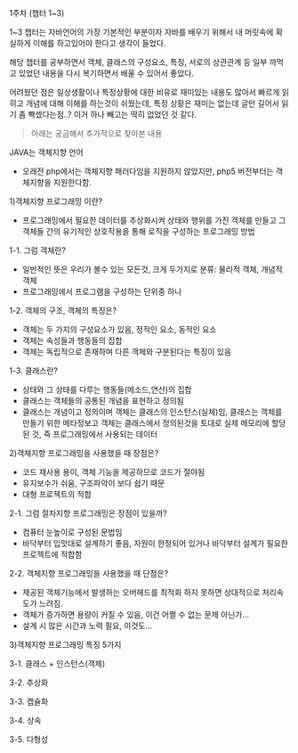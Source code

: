 1주차 (챕터 1~3)

1~3 챕터는 자바언어의 가장 기본적인 부분이자 자바를 배우기 위해서 내 머릿속에 확실하게 이해를 하고있어야 한다고 생각이 들었다.

해당 챕터를 공부하면서 객체, 클래스의 구성요소, 특징, 서로의 상관관계 등 일부 까먹고 있었던 내용을 다시 복기하면서 배울 수 있어서 좋았다.

어려웠던 점은 일상생활이나 특정상황에 대한 비유로 재미있는 내용도 많아서 빠르게 읽히고 개념에 대해 이해를 하는것이 쉬웠는데,
특정 상황은 재미는 없는데 글만 길어서 읽기 좀 빡셌다는점..? 이거 하나 빼고는 딱히 없었던 것 같다. 


> 아래는 궁금해서 추가적으로 찾아본 내용 

JAVA는 객체지향 언어
- 오래전 php에서는 객체지향 패러다임을 지원하지 않았지만, php5 버전부터는 객체지향을 지원한다함.

1)객체지향 프로그래밍 이란?
- 프로그래밍에서 필요한 데이터를 추상화시켜 상태와 행위를 가진 객체를 만들고 그 객체들 간의 유기적인 상호작용을 통해 로직을 구성하는 프로그래밍 방법 

1-1. 그럼 객체란?
- 일반적인 뜻은 우리가 볼수 있는 모든것, 크게 두가지로 분류: 물리적 객체, 개념적 객체
- 프로그래밍에서 프로그램을 구성하는 단위중 하나

1-2. 객체의 구조, 객체의 특징은?
- 객체는 두 가지의 구성요소가 있음, 정적인 요소, 동적인 요소
- 객체는 속성들과 행동들의 집합
- 객체는 독립적으로 존재하며 다른 객체와 구분된다는 특징이 있음

1-3. 클래스란?
- 상태와 그 상태를 다루는 행동들(메소드,연산)의 집합
- 클래스는 객체들의 공통된 개념을 표현하고 정의됨
- 클래스는 개념이고 정의이며 객체는 클래스의 인스턴스(실체)임, 클래스는 객체를 만들기 위한 메타정보고 객체는 클래스에서 정의된것을 토대로 실제 메모리에 할당된 것, 즉 프로그래밍에서 사용되는  데이터

2)객체지향 프로그래밍을 사용했을 때 장점은?
- 코드 재사용 용이, 객체 기능을 제공하므로 코드가 절야됨
- 유지보수가 쉬움, 구조파악이 보다 쉽기 때문
- 대형 프로젝트의 적합

2-1. 그럼 절차지향 프로그래밍은 장점이 있을까?
- 컴퓨터 눈높이로 구성된 문법임
- 바닥부터 입맛대로 설계하기 좋음, 자원이 한정되어 있거나 바닥부터 설계가 필요한 프로젝트에 적합함

2-2. 객체지향 프로그래밍을 사용했을 때 단점은?
- 제공된 객체기능에서 발생하는 오버헤드를 최적화 하지 못하면 상대적으로 처리속도가 느려짐.
- 객체가 증가하면 용량이 커질 수 있음, 이건 어쩔 수 없는 문제 아닌가...
- 설계 시 많은 시간과 노력 필요, 이것도...

3)객체지향 프로그래밍 특징 5가지

3-1. 클래스 + 인스턴스(객체)

3-2. 추상화

3-3. 캡슐화

3-4. 상속

3-5. 다형성

